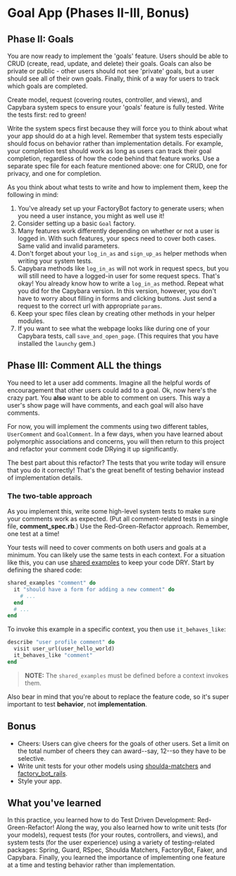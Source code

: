 # Goal App (Phases II-III, Bonus)

## Phase II: Goals

You are now ready to implement the 'goals' feature. Users should be able to CRUD
(create, read, update, and delete) their goals. Goals can also be private or
public - other users should not see 'private' goals, but a user should see all
of their own goals. Finally, think of a way for users to track which goals are
completed.

Create model, request (covering routes, controller, and views), and Capybara
system specs to ensure your 'goals' feature is fully tested. Write the tests
first: red to green!

Write the system specs first because they will force you to think about what
your app should do at a high level. Remember that system tests especially should
focus on behavior rather than implementation details. For example, your
completion test should work as long as users can track their goal completion,
regardless of how the code behind that feature works. Use a separate spec file
for each feature mentioned above: one for CRUD, one for privacy, and one for
completion.  

As you think about what tests to write and how to implement them, keep the
following in mind:

1. You've already set up your FactoryBot factory to generate users; when you
   need a user instance, you might as well use it!
2. Consider setting up a basic `Goal` factory.
3. Many features work differently depending on whether or not a user is logged
   in. With such features, your specs need to cover both cases. Same valid and
   invalid parameters.
4. Don't forget about your `log_in_as` and `sign_up_as` helper methods when
   writing your system tests.
5. Capybara methods like `log_in_as` will not work in request specs, but you
   will still need to have a logged-in user for some request specs. That's okay!
   You already know how to write a `log_in_as` method. Repeat what you did for
   the Capybara version. In this version, however, you don't have to worry about
   filling in forms and clicking buttons. Just send a request to the correct url
   with appropriate `params`.
6. Keep your spec files clean by creating other methods in your helper modules.
7. If you want to see what the webpage looks like during one of your Capybara
   tests, call `save_and_open_page`. (This requires that you have installed the
   `launchy` gem.)

## Phase III: Comment ALL the things

You need to let a user add comments. Imagine all the helpful words of
encouragement that other users could add to a goal. Ok, now here's the crazy
part. You **also** want to be able to comment on users. This way a user's show
page will have comments, and each goal will also have comments.

For now, you will implement the comments using two different tables,
`UserComment` and `GoalComment`. In a few days, when you have learned about
polymorphic associations and concerns, you will then return to this project and
refactor your comment code DRying it up significantly.

The best part about this refactor? The tests that you write today will ensure
that you do it correctly! That's the great benefit of testing behavior instead
of implementation details.

### The two-table approach

As you implement this, write some high-level system tests to make sure your
comments work as expected. (Put all comment-related tests in a single file,
__comment_spec.rb__.) Use the Red-Green-Refactor approach. Remember, one test at
a time!

Your tests will need to cover comments on both users and goals at a minimum. You
can likely use the same tests in each context. For a situation like this, you
can use [shared examples] to keep your code DRY. Start by defining the shared
code:

```ruby
shared_examples "comment" do
  it "should have a form for adding a new comment" do
    # ...
  end
  # ...
end
```

To invoke this example in a specific context, you then use `it_behaves_like`:

```rb
describe "user profile comment" do
  visit user_url(user_hello_world)
  it_behaves_like "comment"
end
```

> **NOTE:** The `shared_examples` must be defined before a context invokes them.

Also bear in mind that you're about to replace the feature code, so it's super
important to test **behavior**, not **implementation**.

## Bonus

- Cheers: Users can give cheers for the goals of other users. Set a limit on the
  total number of cheers they can award--say, 12--so they have to be selective.
- Write unit tests for your other models using
  [shoulda-matchers][shoulda-matchers] and
  [factory_bot_rails][factory-bot-rails].
- Style your app.

## What you've learned

In this practice, you learned how to do Test Driven Development:
Red-Green-Refactor! Along the way, you also learned how to write unit tests (for
your models), request tests (for your routes, controllers, and views), and
system tests (for the user experience) using a variety of testing-related
packages: Spring, Guard, RSpec, Shoulda Matchers, FactoryBot, Faker, and
Capybara. Finally, you learned the importance of implementing one feature at a
time and testing behavior rather than implementation.

[shared examples]: https://relishapp.com/rspec/rspec-core/docs/example-groups/shared-examples
[shoulda-matchers]: https://github.com/thoughtbot/shoulda-matchers
[factory-bot-rails]: https://github.com/thoughtbot/factory_bot_rails